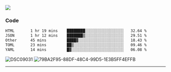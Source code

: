 

![](https://visitor-badge.glitch.me/badge?page_id=jakenherman.jakenherman)

### Code
<!--START_SECTION:waka-->

```txt
HTML       1 hr 19 mins    ████████░░░░░░░░░░░░░░░░░   32.64 %
JSON       1 hr 12 mins    ███████▒░░░░░░░░░░░░░░░░░   29.51 %
Other      45 mins         ████▓░░░░░░░░░░░░░░░░░░░░   18.43 %
TOML       23 mins         ██▒░░░░░░░░░░░░░░░░░░░░░░   09.46 %
YAML       14 mins         █▓░░░░░░░░░░░░░░░░░░░░░░░   06.08 %
```

<!--END_SECTION:waka-->



![DSC09031](https://github.com/JakenHerman/JakenHerman/assets/4694843/d0a4f563-5528-4464-9538-0dd479edc7cf)
![79BA2F95-88DF-48C4-99D5-1E3B5FF4EFFB](https://github.com/JakenHerman/JakenHerman/assets/4694843/4bbb0b71-b719-4978-b0c7-b4721bb680bc)


---
